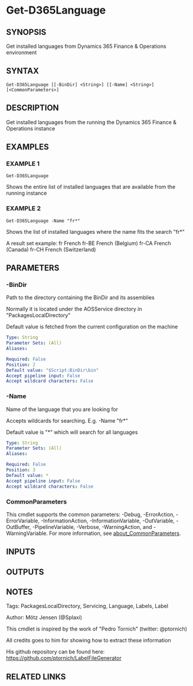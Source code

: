 ﻿---
external help file: d365fo.tools-help.xml
Module Name: d365fo.tools
online version:
schema: 2.0.0
---

# Get-D365Language

## SYNOPSIS
Get installed languages from Dynamics 365 Finance & Operations environment

## SYNTAX

```
Get-D365Language [[-BinDir] <String>] [[-Name] <String>] [<CommonParameters>]
```

## DESCRIPTION
Get installed languages from the running the Dynamics 365 Finance & Operations instance

## EXAMPLES

### EXAMPLE 1
```
Get-D365Language
```

Shows the entire list of installed languages that are available from the running instance

### EXAMPLE 2
```
Get-D365Language -Name "fr*"
```

Shows the list of installed languages where the name fits the search "fr*"

A result set example:
fr      French
fr-BE   French (Belgium)
fr-CA   French (Canada)
fr-CH   French (Switzerland)

## PARAMETERS

### -BinDir
Path to the directory containing the BinDir and its assemblies

Normally it is located under the AOSService directory in "PackagesLocalDirectory"

Default value is fetched from the current configuration on the machine

```yaml
Type: String
Parameter Sets: (All)
Aliases:

Required: False
Position: 2
Default value: "$Script:BinDir\bin"
Accept pipeline input: False
Accept wildcard characters: False
```

### -Name
Name of the language that you are looking for

Accepts wildcards for searching.
E.g.
-Name "fr*"

Default value is "*" which will search for all languages

```yaml
Type: String
Parameter Sets: (All)
Aliases:

Required: False
Position: 3
Default value: *
Accept pipeline input: False
Accept wildcard characters: False
```

### CommonParameters
This cmdlet supports the common parameters: -Debug, -ErrorAction, -ErrorVariable, -InformationAction, -InformationVariable, -OutVariable, -OutBuffer, -PipelineVariable, -Verbose, -WarningAction, and -WarningVariable. For more information, see [about_CommonParameters](http://go.microsoft.com/fwlink/?LinkID=113216).

## INPUTS

## OUTPUTS

## NOTES
Tags: PackagesLocalDirectory, Servicing, Language, Labels, Label

Author: Mötz Jensen (@Splaxi)

This cmdlet is inspired by the work of "Pedro Tornich" (twitter: @ptornich)

All credits goes to him for showing how to extract these information

His github repository can be found here:
https://github.com/ptornich/LabelFileGenerator

## RELATED LINKS
